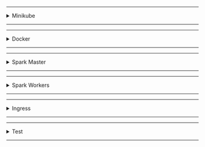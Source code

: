 

******

<details>
<summary>Minikube</summary>
<br />

Minikube es una herramienta que se utiliza para ejecutar localmente un clúster de Kubernetes de un solo nodo.

Siga el redme  de instalación de Minikube para instalarlo junto con un hipervisor (como VirtualBox o HyperKit), para administrar máquinas virtuales, y Kubectl, para implementar y administrar aplicaciones en Kubernetes.

De manera predeterminada, la máquina virtual Minikube está configurada para usar 1 GB de memoria y 2 núcleos de CPU. Esto no es suficiente para los trabajos de Spark, así que asegúrese de aumentar la memoria en su cliente Docker (para HyperKit) o ​​directamente en VirtualBox. Luego, cuando inicie Minikube, pásele las opciones de memoria y CPU:

```sh

$ minikube start --vm-driver=hyperkit --memory 8192 --cpus 4

```

or

```

$ minikube start --memory 8192 --cpus 4

```
</details>

******

******

<details>
<summary>Docker</summary>
<br />

A continuación, construyamos una imagen de Docker personalizada para Spark 3.2.0, diseñada para el modo autónomo de Spark.

>Dockerfile:

```sh
# base image
FROM openjdk:11

# define spark and hadoop versions
ENV SPARK_VERSION=3.2.0
ENV HADOOP_VERSION=3.3.1

# download and install hadoop
RUN mkdir -p /opt && \
    cd /opt && \
    curl http://archive.apache.org/dist/hadoop/common/hadoop-${HADOOP_VERSION}/hadoop-${HADOOP_VERSION}.tar.gz | \
        tar -zx hadoop-${HADOOP_VERSION}/lib/native && \
    ln -s hadoop-${HADOOP_VERSION} hadoop && \
    echo Hadoop ${HADOOP_VERSION} native libraries installed in /opt/hadoop/lib/native

# download and install spark
RUN mkdir -p /opt && \
    cd /opt && \
    curl http://archive.apache.org/dist/spark/spark-${SPARK_VERSION}/spark-${SPARK_VERSION}-bin-hadoop2.7.tgz | \
        tar -zx && \
    ln -s spark-${SPARK_VERSION}-bin-hadoop2.7 spark && \
    echo Spark ${SPARK_VERSION} installed in /opt

# add scripts and update spark default config
ADD common.sh spark-master spark-worker /
ADD spark-defaults.conf /opt/spark/conf/spark-defaults.conf
ENV PATH $PATH:/opt/spark/bin

```


Puede encontrar el Dockerfile anterior junto con el archivo de configuración de Spark y las secuencias de comandos en el repositorio de spark-kubernetes en GitHub.


>Build the image:


```sh
$ eval $(minikube docker-env)
$ docker build -f docker/Dockerfile -t spark-hadoop:3.2.0 ./docker

```

</details>

******

******

<details>
<summary> Spark Master</summary>
<br />

>spark-master-deployment.yaml:

```yaml
kind: Deployment
apiVersion: apps/v1
metadata:
  name: spark-master
spec:
  replicas: 1
  selector:
    matchLabels:
      component: spark-master
  template:
    metadata:
      labels:
        component: spark-master
    spec:
      containers:
        - name: spark-master
          image: spark-hadoop:3.2.0
          command: ["/spark-master"]
          ports:
            - containerPort: 7077
            - containerPort: 8080
          resources:
            requests:
              cpu: 100m

```

>spark-master-service.yaml:

```yaml
kind: Service
apiVersion: v1
metadata:
  name: spark-master
spec:
  ports:
    - name: webui
      port: 8080
      targetPort: 8080
    - name: spark
      port: 7077
      targetPort: 7077
  selector:
    component: spark-master
```
Cree la implementación maestra de Spark e inicie los servicios:
```sh
$ kubectl create -f ./kubernetes/spark-master-deployment.yaml
$ kubectl create -f ./kubernetes/spark-master-service.yaml

```
Verificar:

```sh
$ kubectl get deployments

NAME           READY   UP-TO-DATE   AVAILABLE   AGE
spark-master   1/1     1            1           2m55s


$ kubectl get pods

NAME                          READY   STATUS    RESTARTS   AGE
spark-master-dbc47bc9-tlgfs   1/1     Running   0          3m8s

```
</details>

******

******

<details>
<summary>Spark Workers</summary>
<br />

>spark-worker-deployment.yaml:
```yaml
kind: Deployment
apiVersion: apps/v1
metadata:
  name: spark-worker
spec:
  replicas: 2
  selector:
    matchLabels:
      component: spark-worker
  template:
    metadata:
      labels:
        component: spark-worker
    spec:
      containers:
        - name: spark-worker
          image: spark-hadoop:3.2.0
          command: ["/spark-worker"]
          ports:
            - containerPort: 8081
          resources:
            requests:
              cpu: 100m

```

>Cree la implementación del trabajador de Spark:
```sh
$ kubectl create -f ./kubernetes/spark-worker-deployment.yaml
```

> Verificar:
```sh
$ kubectl get deployments

NAME           READY   UP-TO-DATE   AVAILABLE   AGE
spark-master   1/1     1            1           6m35s
spark-worker   2/2     2            2           7s


$ kubectl get pods

NAME                            READY   STATUS    RESTARTS   AGE
spark-master-dbc47bc9-tlgfs     1/1     Running   0          6m53s
spark-worker-795dc47587-fjkjt   1/1     Running   0          25s
spark-worker-795dc47587-g9n64   1/1     Running   0          25s

```
</details>

******

******

<details>
<summary>Ingress</summary>
<br />


¿Notó que expusimos la interfaz de usuario web de Spark en el puerto 8080? Para acceder a él fuera del clúster, configuremos un objeto Ingress.

>minikube-ingress.yaml:
```yaml
apiVersion: networking.k8s.io/v1
kind: Ingress
metadata:
  name: minikube-ingress
  annotations:
spec:
  rules:
  - host: spark-kubernetes
    http:
      paths:
        - pathType: Prefix
          path: /
          backend:
            service:
              name: spark-master
              port:
                number: 8080

```

>Habilite el complemento de ingreso:

```sh
$ minikube addons enable ingress

```
>Cree el objeto de ingreso:

```sh
$ kubectl apply -f ./kubernetes/minikube-ingress.yaml

```


A continuación, debe actualizar su archivo /etc/hosts para enrutar las solicitudes del host que definimos, spark-kubernetes, a la instancia de Minikube.

Agregue una entrada a /etc/hosts:
```sh
$ echo "$(minikube ip) spark-kubernetes" | sudo tee -a /etc/hosts
```

>Pruébelo en el navegador en http://spark-kubernetes/:
</details>

******

******

<details>
<summary>Test</summary>
<br />

Para probar, ejecute el shell PySpark desde el contenedor maestro:
```sh
$ kubectl get pods -o wide

NAME                            READY   STATUS    RESTARTS   AGE     IP           NODE       NOMINATED NODE   READINESS GATES
spark-master-dbc47bc9-t6v84     1/1     Running   0          7m35s   172.17.0.6   minikube   <none>           <none>
spark-worker-795dc47587-5ch8f   1/1     Running   0          7m24s   172.17.0.9   minikube   <none>           <none>
spark-worker-795dc47587-fvcf6   1/1     Running   0          7m24s   172.17.0.7   minikube   <none>           <none>

$ kubectl exec spark-master-dbc47bc9-t6v84 -it -- \
    pyspark --conf spark.driver.bindAddress=172.17.0.6 --conf spark.driver.host=172.17.0.6

```

>
Luego, ejecute el siguiente código después de que aparezca el mensaje de PySpark:
</details>

******

